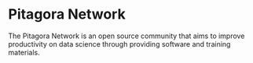 # Pitagora Network

The Pitagora Network is an open source community that aims to improve productivity on data science through providing software and training materials.
